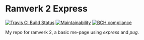 Ramverk 2 Express
==============

[![Travis CI Build Status](https://api.travis-ci.org/andymartinj/express.svg?branch=master)](https://travis-ci.org/andymartinj/express)
[![Maintainability](https://api.codeclimate.com/v1/badges/20727a48a14c27f1ed48/maintainability)](https://codeclimate.com/github/andymartinj/express/maintainability)
[![BCH compliance](https://bettercodehub.com/edge/badge/andymartinj/express?branch=master)](https://bettercodehub.com/)

My repo for ramverk 2, a basic me-page using *express* and *pug*.
